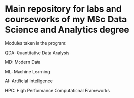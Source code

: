 # Main repository for labs and courseworks of my MSc Data Science and Analytics degree

Modules taken in the program:

QDA: Quantitative Data Analysis

MD: Modern Data

ML: Machine Learning

AI: Artificial Intelligence

HPC: High Performance Computational Frameworks
